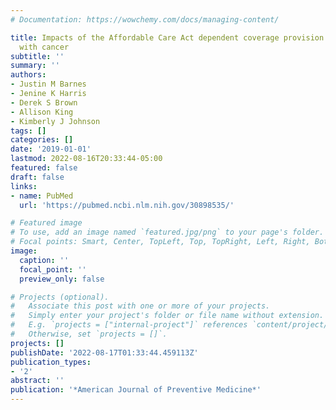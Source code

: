 ```yaml
---
# Documentation: https://wowchemy.com/docs/managing-content/

title: Impacts of the Affordable Care Act dependent coverage provision on young adults
  with cancer
subtitle: ''
summary: ''
authors:
- Justin M Barnes
- Jenine K Harris
- Derek S Brown
- Allison King
- Kimberly J Johnson
tags: []
categories: []
date: '2019-01-01'
lastmod: 2022-08-16T20:33:44-05:00
featured: false
draft: false
links:
- name: PubMed
  url: 'https://pubmed.ncbi.nlm.nih.gov/30898535/'

# Featured image
# To use, add an image named `featured.jpg/png` to your page's folder.
# Focal points: Smart, Center, TopLeft, Top, TopRight, Left, Right, BottomLeft, Bottom, BottomRight.
image:
  caption: ''
  focal_point: ''
  preview_only: false

# Projects (optional).
#   Associate this post with one or more of your projects.
#   Simply enter your project's folder or file name without extension.
#   E.g. `projects = ["internal-project"]` references `content/project/deep-learning/index.md`.
#   Otherwise, set `projects = []`.
projects: []
publishDate: '2022-08-17T01:33:44.459113Z'
publication_types:
- '2'
abstract: ''
publication: '*American Journal of Preventive Medicine*'
---
```

